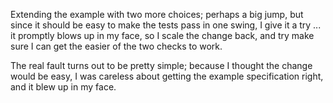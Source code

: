 Extending the example with two more choices; perhaps a big jump, but since
it should be easy to make the tests pass in one swing, I give it a try
... it promptly blows up in my face, so I scale the change back, and try
make sure I can get the easier of the two checks to work.

The real fault turns out to be pretty simple; because I thought
the change would be easy, I was careless about getting the example
specification right, and it blew up in my face.


